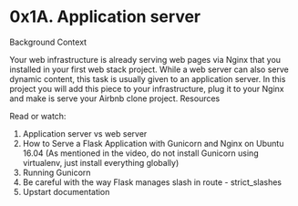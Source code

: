 # 0x1A. Application server

Background Context

Your web infrastructure is already serving web pages via Nginx that you installed in your first web stack project. While a web server can also serve dynamic content, this task is usually given to an application server. In this project you will add this piece to your infrastructure, plug it to your Nginx and make is serve your Airbnb clone project.
Resources

Read or watch:

1. Application server vs web server
2. How to Serve a Flask Application with Gunicorn and Nginx on Ubuntu 16.04 (As mentioned in the video, do not install Gunicorn using virtualenv, just install everything globally)
3. Running Gunicorn
4. Be careful with the way Flask manages slash in route - strict_slashes
5. Upstart documentation

